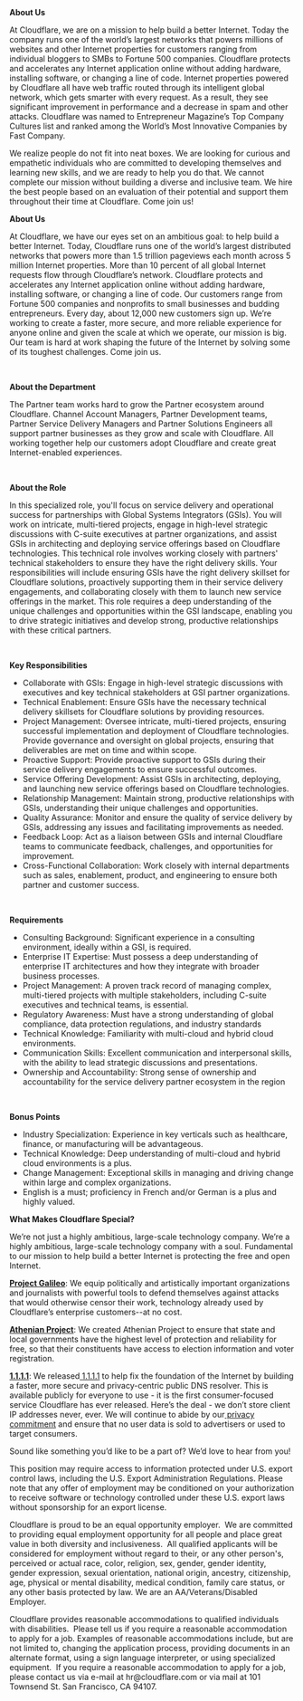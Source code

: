 <div class="content-intro">
	<div><strong>About Us</strong></div>
	<div>
		<p>At Cloudflare, we are on a mission to help build a better Internet. Today the company runs one of the world’s largest networks that powers millions of websites and other Internet properties for customers ranging from individual bloggers to SMBs to Fortune 500 companies. Cloudflare protects and accelerates any Internet application online without adding hardware, installing software, or changing a line of code. Internet properties powered by Cloudflare all have web traffic routed through its intelligent global network, which gets smarter with every request. As a result, they see significant improvement in performance and a decrease in spam and other attacks. Cloudflare was named to Entrepreneur Magazine’s Top Company Cultures list and ranked among the World’s Most Innovative Companies by Fast Company.&nbsp;</p>
		<p><span style="font-weight: 400;">We realize people do not fit into neat boxes. We are looking for curious and empathetic individuals who are committed to developing themselves and learning new skills, and we are ready to help you do that. We cannot complete our mission without building a diverse and inclusive team. We hire the best people based on an evaluation of their potential and support them throughout their time at Cloudflare. Come join us!&nbsp;</span></p>
	</div>
</div>
<p><strong>About Us</strong></p>
<p>At Cloudflare, we have our eyes set on an ambitious goal: to help build a better Internet. Today, Cloudflare runs one of the world’s largest distributed networks that powers more than 1.5 trillion pageviews each month across 5 million Internet properties. More than 10 percent of all global Internet requests flow through Cloudflare’s network. Cloudflare protects and accelerates any Internet application online without adding hardware, installing software, or changing a line of code. Our customers range from Fortune 500 companies and nonprofits to small businesses and budding entrepreneurs. Every day, about 12,000 new customers sign up. We’re working to create a faster, more secure, and more reliable experience for anyone online and given the scale at which we operate, our mission is big. Our team is hard at work shaping the future of the Internet by solving some of its toughest challenges. Come join us.</p>
<p>&nbsp;</p>
<p><strong>About the Department</strong></p>
<p>The Partner team works hard to grow the Partner ecosystem around Cloudflare. Channel Account Managers, Partner Development teams, Partner Service Delivery Managers and Partner Solutions Engineers all support partner businesses as they grow and scale with Cloudflare. All working together help our customers adopt Cloudflare and create great Internet-enabled experiences.</p>
<p>&nbsp;</p>
<p><strong>About the Role</strong></p>
<p>In this specialized role, you'll focus on service delivery and operational success for partnerships with Global Systems Integrators (GSIs). You will work on intricate, multi-tiered projects, engage in high-level strategic discussions with C-suite executives at partner organizations, and assist GSIs in architecting and deploying service offerings based on Cloudflare technologies. This technical role involves working closely with partners' technical stakeholders to ensure they have the right delivery skills. Your responsibilities will include ensuring GSIs have the right delivery skillset for Cloudflare solutions, proactively supporting them in their service delivery engagements, and collaborating closely with them to launch new service offerings in the market. This role requires a deep understanding of the unique challenges and opportunities within the GSI landscape, enabling you to drive strategic initiatives and develop strong, productive relationships with these critical partners.</p>
<p>&nbsp;</p>
<p><strong>Key Responsibilities</strong></p>
<ul>
	<li>Collaborate with GSIs: Engage in high-level strategic discussions with executives and key technical stakeholders at GSI partner organizations.</li>
	<li>Technical Enablement: Ensure GSIs have the necessary technical delivery skillsets for Cloudflare solutions by providing resources.</li>
	<li>Project Management: Oversee intricate, multi-tiered projects, ensuring successful implementation and deployment of Cloudflare technologies. Provide governance and oversight on global projects, ensuring that deliverables are met on time and within scope.</li>
	<li>Proactive Support: Provide proactive support to GSIs during their service delivery engagements to ensure successful outcomes.</li>
	<li>Service Offering Development: Assist GSIs in architecting, deploying, and launching new service offerings based on Cloudflare technologies.</li>
	<li>Relationship Management: Maintain strong, productive relationships with GSIs, understanding their unique challenges and opportunities.</li>
	<li>Quality Assurance: Monitor and ensure the quality of service delivery by GSIs, addressing any issues and facilitating improvements as needed.</li>
	<li>Feedback Loop: Act as a liaison between GSIs and internal Cloudflare teams to communicate feedback, challenges, and opportunities for improvement.</li>
	<li>Cross-Functional Collaboration: Work closely with internal departments such as sales, enablement, product, and engineering to ensure both partner and customer success.</li>
</ul>
<p>&nbsp;</p>
<p><strong>Requirements</strong></p>
<ul>
	<li>Consulting Background: Significant experience in a consulting environment, ideally within a GSI, is required.</li>
	<li>Enterprise IT Expertise: Must possess a deep understanding of enterprise IT architectures and how they integrate with broader business processes.</li>
	<li>Project Management: A proven track record of managing complex, multi-tiered projects with multiple stakeholders, including C-suite executives and technical teams, is essential.</li>
	<li>Regulatory Awareness: Must have a strong understanding of global compliance, data protection regulations, and industry standards</li>
	<li>Technical Knowledge: Familiarity with multi-cloud and hybrid cloud environments.</li>
	<li>Communication Skills: Excellent communication and interpersonal skills, with the ability to lead strategic discussions and presentations.</li>
	<li>Ownership and Accountability: Strong sense of ownership and accountability for the service delivery partner ecosystem in the region</li>
</ul>
<p>&nbsp;</p>
<p><strong>Bonus Points</strong></p>
<ul>
	<li>Industry Specialization: Experience in key verticals such as healthcare, finance, or manufacturing will be advantageous.</li>
	<li>Technical Knowledge: Deep understanding of multi-cloud and hybrid cloud environments is a plus.</li>
	<li>Change Management: Exceptional skills in managing and driving change within large and complex organizations.</li>
	<li>English is a must; proficiency in French and/or German is a plus and highly valued.</li>
</ul>
<div class="content-conclusion">
	<p><strong>What Makes Cloudflare Special?</strong></p>
	<p><span style="font-weight: 400;">We’re not just a highly ambitious, large-scale technology company. We’re a highly ambitious, large-scale technology company with a soul. Fundamental to our mission to help build a better Internet is protecting the free and open Internet.</span></p>
	<p><a href="https://blog.cloudflare.com/protecting-free-expression-online/"><strong>Project Galileo</strong></a><span style="font-weight: 400;">: We equip politically and artistically important organizations and journalists with powerful tools to defend themselves against attacks that would otherwise censor their work, technology already used by Cloudflare’s enterprise customers--at no cost.</span></p>
	<p><strong><a href="https://www.cloudflare.com/athenian/">Athenian Project</a></strong><span style="font-weight: 400;">: We created Athenian Project to ensure that state and local governments have the highest level of protection and reliability for free, so that their constituents have access to election information and voter registration.</span></p>
	<p><a href="https://1.1.1.1/"><strong>1.1.1.1</strong></a><span style="font-weight: 400;">: We released</span><a href="https://1.1.1.1/"> <span style="font-weight: 400;">1.1.1.1</span></a><span style="font-weight: 400;"> to help fix the foundation of the Internet by building a faster, more secure and privacy-centric public DNS resolver. This is available publicly for everyone to use - it is the first consumer-focused service Cloudflare has ever released. Here’s the deal - we don’t store client IP addresses never, ever. We will continue to abide by our</span><a href="https://developers.cloudflare.com/1.1.1.1/privacy/public-dns-resolver"> privacy commitment</a><span style="font-weight: 400;"> and ensure that no user data is sold to advertisers or used to target consumers.</span></p>
	<p><span style="font-weight: 400;">Sound like something you’d like to be a part of? We’d love to hear from you!</span></p>
	<p><span style="font-weight: 400;">This position may require access to information protected under U.S. export control laws, including the U.S. Export Administration Regulations. Please note that any offer of employment may be conditioned on your authorization to receive software or technology controlled under these U.S. export laws without sponsorship for an export license.</span></p>
	<p><span style="font-weight: 400;">Cloudflare is proud to be an equal opportunity employer. &nbsp;We are committed to providing equal employment opportunity for all people and place great value in both diversity and inclusiveness. &nbsp;All qualified applicants will be considered for employment without regard to their, or any other person's, perceived or actual</span> <span style="font-weight: 400;">race, color, religion, sex, gender, gender identity, gender expression, sexual orientation, national origin, ancestry, citizenship, age, physical or mental disability, medical condition, family care status, or any other basis protected by law. </span><span style="font-weight: 400;">We are an AA/Veterans/Disabled Employer.</span></p>
	<p><span style="font-weight: 400;">Cloudflare provides reasonable accommodations to qualified individuals with disabilities. &nbsp;Please tell us if you require a reasonable accommodation to apply for a job. Examples of reasonable accommodations include, but are not limited to, changing the application process, providing documents in an alternate format, using a sign language interpreter, or using specialized equipment. &nbsp;If you require a reasonable accommodation to apply for a job, please contact us via e-mail at </span><span style="font-weight: 400;">hr@cloudflare.com</span><span style="font-weight: 400;"> or via mail at 101 Townsend St. San Francisco, CA 94107.</span></p>
</div>